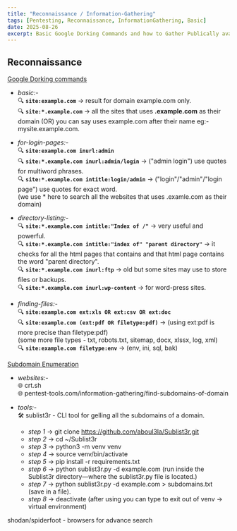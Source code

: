 ```yaml
---
title: "Reconnaissance / Information-Gathering"
tags: [Pentesting, Reconnaissance, InformationGathering, Basic]
date: 2025-08-26
excerpt: Basic Google Dorking Commands and how to Gather Publically available information about your Target Site. How to combine basic Dorking Commands to do more advance searches. Sub-Domain Enumeration, Directory-Listing, Admin Login-Pages, Files(pdf/csv/doc/xls).  
---
```

## Reconnaissance
  
<u>Google Dorking commands</u>  

- *basic:-*  
  🔍 **`site:example.com`** → result for domain example.com only.  
  🔍 **`site:*.example.com`** → all the sites that uses **.example.com** as their domain (OR) you can say uses example.com after their name eg:- mysite.example.com.  

- *for-login-pages:-*  
  🔍 **`site:example.com inurl:admin`**  
  🔍 **`site:*.example.com inurl:admin/login`** → ("admin login") use quotes for multiword phrases.  
  🔍 **`site:*.example.com intitle:login/admin`** → ("login"/"admin"/"login page") use quotes for exact word.  
  (we use * here to search all the websites that uses .examle.com as their domain)  
  
- *directory-listing:-*  
  🔍 **`site:*.example.com intitle:"Index of /"`** → very useful and powerful.  
  🔍 **`site:*.example.com intitle:"index of" "parent directory"`** → it checks for all the html pages that contains <title>Index of</title> and that html page contains the word "parent directory".  
  🔍 **`site:*.example.com inurl:ftp`** → old but some sites may use to store files or backups.  
  🔍 **`site:*.example.com inurl:wp-content`** → for word-press sites.  

- *finding-files:-*  
  🔍 **`site:example.com ext:xls OR ext:csv OR ext:doc`**  
  🔍 **`site:example.com (ext:pdf OR filetype:pdf)`** → (using ext:pdf is more precise than filetype:pdf)  
  (some more file types - txt, robots.txt, sitemap, docx, xlssx, log, xml)  
  🔍 **`site:example.com filetype:env`** → (env, ini, sql, bak)  
  
  
<u>Subdomain Enumeration</u>  
  
- *websites:-*  
  🌐 crt.sh  
  🌐 pentest-tools.com/information-gathering/find-subdomains-of-domain  
  
- *tools:-*  
  🛠️ sublist3r - CLI tool for gelling all the subdomains of a domain.  
  
  - *step 1* → git clone https://github.com/aboul3la/Sublist3r.git  
  - *step 2* → cd ~/Sublist3r  
  - *step 3* → python3 -m venv venv  
  - *step 4* → source venv/bin/activate  
  - *step 5* → pip install -r requirements.txt  
  - *step 6* → python sublist3r.py -d example.com (run inside the Sublist3r directory—where the sublist3r.py file is located.)  
  - *step 7* → python sublist3r.py -d example.com > subdomains.txt (save in a file).  
  - *step 8* → deactivate (after using you can type to exit out of venv -> virtual environment)  



shodan/spiderfoot - browsers for advance search
